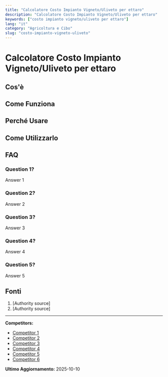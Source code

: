 ```yaml
---
title: "Calcolatore Costo Impianto Vigneto/Uliveto per ettaro"
description: "Calcolatore Costo Impianto Vigneto/Uliveto per ettaro"
keywords: ["costo impianto vigneto/uliveto per ettaro"]
lang: "it"
category: "Agricoltura e Cibo"
slug: "costo-impianto-vigneto-uliveto"
---
```


# Calcolatore Costo Impianto Vigneto/Uliveto per ettaro

<!-- TODO: Add introduction -->

## Cos'è

<!-- TODO: Explain what this calculator does -->

## Come Funziona

<!-- TODO: Explain methodology -->

## Perché Usare

<!-- TODO: List benefits -->

## Come Utilizzarlo

<!-- TODO: Step-by-step guide -->

## FAQ

### Question 1?
Answer 1

### Question 2?
Answer 2

### Question 3?
Answer 3

### Question 4?
Answer 4

### Question 5?
Answer 5

## Fonti

1. [Authority source]
2. [Authority source]

---

**Competitors:**
- [Competitor 1](https://www.dalival.com/i-nostri-consigli-pratici/calcolatore-sesto-dimpianto/)
- [Competitor 2](https://www.spoolivi.com/piante-per-ettaro/)
- [Competitor 3](https://www.igrandivini.com/news/interviste/impiantare-un-nuovo-vigneto-costi-strategie-e-budget/)
- [Competitor 4](https://www.psrsicilia.it/storage/2024/11/ok-Allegato-4-Costi-semplificati-aprile-2024.pdf)
- [Competitor 5](https://www.agronomiforestaliumbria.it/public/commissioni/files_804/Allegato_2_costi_medi_vigneto_UMBRIA.pdf)
- [Competitor 6](https://www.ismea.it/flex/cm/pages/ServeAttachment.php/L/IT/D/1%252F3%252Fd%252FD.dab53c353192a3ce39f1/P/BLOB%3AID%3D12559/E/pdf?mode=download)

**Ultimo Aggiornamento:** 2025-10-10
